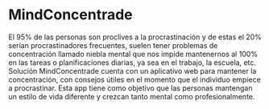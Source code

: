# MindConcentrade
El 95% de las personas son proclives a la procrastinación y de estas el 20% serían procrastinadores frecuentes, suelen tener problemas de concentración llamado niebla mental que nos impide mantenernos al 100% en las tareas o planificaciones diarias, ya sea en el trabajo, la escuela, etc.
Solución
MindConcentrade cuenta con un aplicativo web para mantener la concentración, con consejos útiles en el momento que el individuo empiece a procrastinar. Esta app tiene como objetivo que las personas mantengan un estilo de vida diferente y crezcan tanto mental como profesionalmente.
